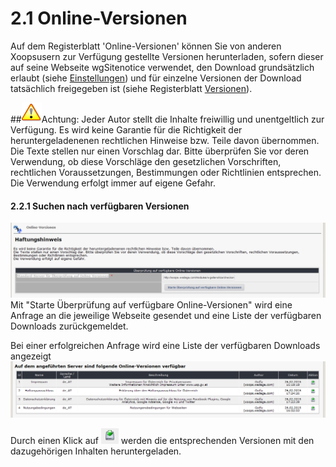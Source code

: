 # 2.1 Online-Versionen

Auf dem Registerblatt 'Online-Versionen' können Sie von anderen Xoopsusern zur Verfügung gestellte Versionen herunterladen, sofern dieser auf seine Webseite wgSitenotice verwendet, den Download grundsätzlich erlaubt (siehe [Einstellungen](3preferences.md)) und für einzelne Versionen der Download tatsächlich freigegeben ist (siehe Registerblatt [Versionen](2admin_versions.md)).

##![](../assets/info/important.png)Achtung:
Jeder Autor stellt die Inhalte freiwillig und unentgeltlich zur Verfügung. Es wird keine Garantie für die Richtigkeit der heruntergeladenenen rechtlichen Hinweise bzw. Teile davon übernommen. Die Texte stellen nur einen Vorschlag dar. Bitte überprüfen Sie vor deren Verwendung, ob diese Vorschläge den gesetzlichen Vorschriften, rechtlichen Voraussetzungen, Bestimmungen oder Richtlinien entsprechen.
Die Verwendung erfolgt immer auf eigene Gefahr.
 
#### 2.2.1 Suchen nach verfügbaren Versionen
![](../assets/2admin_onlineversions_search.png)
Mit "Starte Überprüfung auf verfügbare Online-Versionen" wird eine Anfrage an die jeweilige Webseite gesendet und eine Liste der verfügbaren Downloads zurückgemeldet.

Bei einer erfolgreichen Anfrage wird eine Liste der verfügbaren Downloads angezeigt
![](../assets/2admin_onlineversions_list.png)

Durch einen Klick auf ![](../assets/2admin_onlineversions_btn.png) werden die entsprechenden Versionen mit den dazugehörigen Inhalten heruntergeladen.
